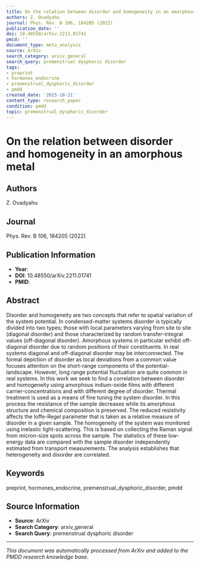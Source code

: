 ```yaml
---
title: On the relation between disorder and homogeneity in an amorphous metal
authors: Z. Ovadyahu
journal: Phys. Rev. B 106, 184205 (2022)
publication_date: ''
doi: 10.48550/arXiv.2211.01741
pmid: ''
document_type: meta_analysis
source: ArXiv
search_category: arxiv_general
search_query: premenstrual dysphoric disorder
tags:
- preprint
- hormones_endocrine
- premenstrual_dysphoric_disorder
- pmdd
created_date: '2025-10-21'
content_type: research_paper
condition: pmdd
topic: premenstrual_dysphoric_disorder
---
```


# On the relation between disorder and homogeneity in an amorphous metal

## Authors
Z. Ovadyahu

## Journal
Phys. Rev. B 106, 184205 (2022)

## Publication Information
- **Year**: 
- **DOI**: 10.48550/arXiv.2211.01741
- **PMID**: 

## Abstract
Disorder and homogeneity are two concepts that refer to spatial variation of the system potential. In condensed-matter systems disorder is typically divided into two types; those with local parameters varying from site to site (diagonal disorder) and those characterized by random transfer-integral values (off-diagonal disorder). Amorphous systems in particular exhibit off-diagonal disorder due to random positions of their constituents. In real systems diagonal and off-diagonal disorder may be interconnected. The formal depiction of disorder as local deviations from a common value focuses attention on the short-range components of the potential-landscape. However, long range potential fluctuation are quite common in real systems. In this work we seek to find a correlation between disorder and homogeneity using amorphous indium-oxide films with different carrier-concentrations and with different degree of disorder. Thermal treatment is used as a means of fine tuning the system disorder. In this process the resistance of the sample decreases while its amorphous structure and chemical composition is preserved. The reduced resistivity affects the Ioffe-Regel parameter that is taken as a relative measure of disorder in a given sample. The homogeneity of the system was monitored using inelastic light-scattering. This is based on collecting the Raman signal from micron-size spots across the sample. The statistics of these low-energy data are compared with the sample disorder independently estimated from transport measurements. The analysis establishes that heterogeneity and disorder are correlated.

## Keywords
preprint, hormones_endocrine, premenstrual_dysphoric_disorder, pmdd

## Source Information
- **Source**: ArXiv
- **Search Category**: arxiv_general
- **Search Query**: premenstrual dysphoric disorder

---
*This document was automatically processed from ArXiv and added to the PMDD research knowledge base.*
